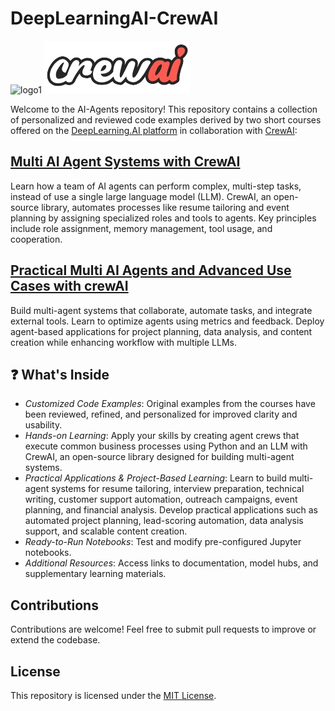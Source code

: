 # DeepLearningAI-CrewAI
![logo1](https://github.com/user-attachments/assets/35f315f5-15fb-4236-9f1d-9ee2554b7d56) 
![logo0](https://github.com/micag2025/DeepLearningAI-CrewAI/blob/main/image3_www.crewai.com.jpeg) 

Welcome to the AI-Agents repository! This repository contains  a collection of personalized  and reviewed code examples derived by two short courses offered on the [DeepLearning.AI platform](https://www.deeplearning.ai/) in collaboration with [CrewAI](https://www.crewai.com/):

## [Multi AI Agent Systems with CrewAI](https://github.com/micag2025/DeepLearningAI-CrewAI/tree/main/Multi_AI_Agent_Systems_with_CrewAI)  
Learn how a team of AI agents can perform complex, multi-step tasks, instead of use a single large language model (LLM). CrewAI, an open-source library, automates processes like resume tailoring and event planning by assigning specialized roles and tools to agents. Key principles include role assignment, memory management, tool usage, and cooperation.


## [Practical Multi AI Agents and Advanced Use Cases with crewAI](https://github.com/micag2025/DeepLearningAI-CrewAI/tree/main/Practical_Multi_AI_Agents_and_Advanced_use_cases_with_CrewAI)
Build multi-agent systems that collaborate, automate tasks, and integrate external tools. Learn to optimize agents using metrics and feedback. Deploy agent-based applications for project planning, data analysis, and content creation while enhancing workflow with multiple LLMs.


## ❓ What's Inside
  - _Customized Code Examples_: Original examples from the courses have been reviewed, refined, and personalized for improved clarity and usability.
  - _Hands-on Learning_: Apply your skills by creating agent crews that execute common business processes using Python and an LLM with CrewAI, an open-source library designed for building multi-agent systems.
  - _Practical Applications & Project-Based Learning_: Learn to build multi-agent systems for resume tailoring, interview preparation, technical writing, customer support automation, outreach campaigns, event planning, and financial analysis. Develop practical applications such as automated project planning, lead-scoring automation, data analysis support, and scalable content creation.
  - _Ready-to-Run Notebooks_: Test and modify pre-configured Jupyter notebooks.  
  - _Additional Resources_: Access links to documentation, model hubs, and supplementary learning materials.

## Contributions  
Contributions are welcome! Feel free to submit pull requests to improve or extend the codebase.

## License  
This repository is licensed under the [MIT License](https://opensource.org/license/MIT).




